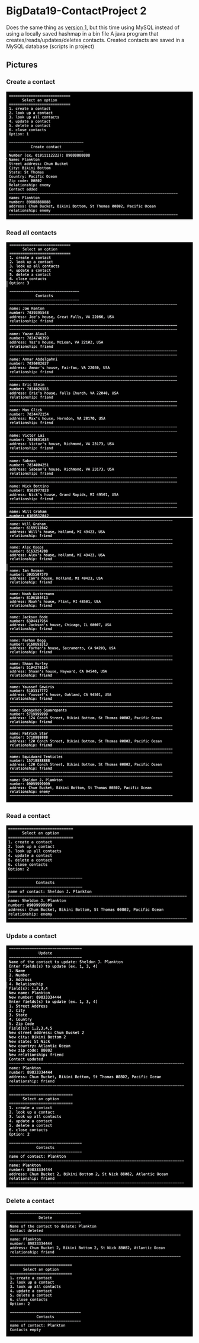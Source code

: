 # BigData19-ContactProject 2
Does the same thing as [version 1](https://github.com/markk628/BigData19-ContactsProject), but this time using MySQL instead of using a locally saved hashmap in a bin file
A java program that creates/reads/updates/deletes contacts. Created contacts are saved in a MySQL database (scripts in project)
## Pictures
### Create a contact
![](static/insert.png)
### Read all contacts
![](static/select1.png)
![](static/select2.png)
### Read a contact
![](static/selectByName.png)
### Update a contact
![](static/update.png)
### Delete a contact
![](static/delete.png)
